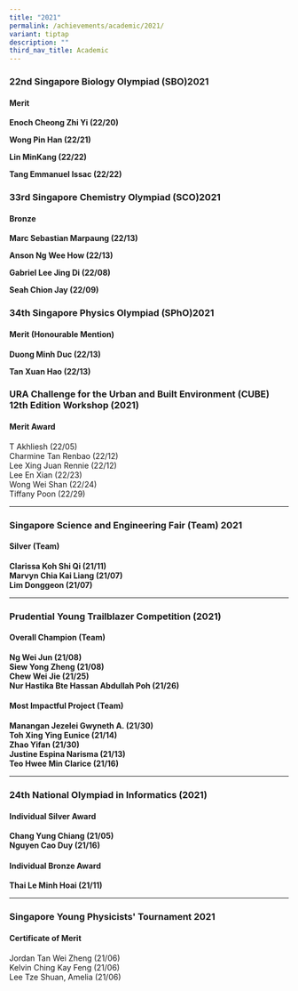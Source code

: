 ```yaml
---
title: "2021"
permalink: /achievements/academic/2021/
variant: tiptap
description: ""
third_nav_title: Academic
---
```

<h3>22nd Singapore Biology Olympiad (SBO)2021</h3>
<h4>Merit</h4>
<p><strong>Enoch Cheong Zhi Yi (22/20)</strong>
</p>
<p><strong>Wong Pin Han (22/21)</strong>
</p>
<p><strong>Lin MinKang (22/22)</strong>
</p>
<p><strong>Tang Emmanuel Issac (22/22)</strong>
</p>
<h3>33rd Singapore Chemistry Olympiad (SCO)2021</h3>
<h4>Bronze</h4>
<p><strong>Marc Sebastian Marpaung (22/13)</strong>
</p>
<p><strong>Anson Ng Wee How (22/13)</strong>
</p>
<p><strong>Gabriel Lee Jing Di (22/08)</strong>
</p>
<p><strong>Seah Chion Jay (22/09)</strong>
</p>
<h3>34th Singapore Physics Olympiad (SPhO)2021</h3>
<h4>Merit (Honourable Mention)</h4>
<p><strong>Duong Minh Duc (22/13)</strong>
</p>
<p><strong>Tan Xuan Hao (22/13)</strong>
</p>
<h3>URA Challenge for the Urban and Built Environment (CUBE) 12th Edition Workshop (2021)</h3>
<h4>Merit Award</h4>
<p>T Akhliesh (22/05)
<br>Charmine Tan Renbao (22/12)
<br>Lee Xing Juan Rennie (22/12)
<br>Lee En Xian (22/23)
<br>Wong Wei Shan (22/24)
<br>Tiffany Poon (22/29)</p>
<hr>
<h3>Singapore Science and Engineering Fair (Team) 2021</h3>
<h4>Silver (Team)</h4>
<p><strong>Clarissa Koh Shi Qi (21/11) <br>Marvyn Chia Kai Liang (21/07) <br>Lim Donggeon (21/07)</strong>
</p>
<hr>
<h3>Prudential Young Trailblazer Competition (2021)</h3>
<h4>Overall Champion (Team)</h4>
<p><strong>Ng Wei Jun (21/08) <br>Siew Yong Zheng (21/08) <br>Chew Wei Jie (21/25) <br>Nur Hastika Bte Hassan Abdullah Poh (21/26)</strong>
</p>
<h4>Most Impactful Project (Team)</h4>
<p><strong>Manangan Jezelei Gwyneth A. (21/30) <br>Toh Xing Ying Eunice (21/14) <br>Zhao Yifan (21/30) <br>Justine Espina Narisma (21/13) <br>Teo Hwee Min Clarice (21/16)</strong>
</p>
<hr>
<h3>24th National Olympiad in Informatics (2021)</h3>
<h4>Individual Silver Award</h4>
<p><strong>Chang Yung Chiang (21/05) <br>Nguyen Cao Duy (21/16)</strong>
</p>
<h4>Individual Bronze Award</h4>
<p><strong>Thai Le Minh Hoai (21/11)</strong>
</p>
<hr>
<h3>Singapore Young Physicists' Tournament 2021</h3>
<h4>Certificate of Merit</h4>
<p>Jordan Tan Wei Zheng (21/06)
<br>Kelvin Ching Kay Feng (21/06)
<br>Lee Tze Shuan, Amelia (21/06)</p>
<p></p>
